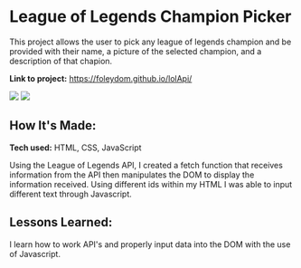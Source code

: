 # League of Legends Champion Picker
This project allows the user to pick any league of legends champion and be provided with their name, a picture of the selected champion, and a description of that chapion.

**Link to project:** https://foleydom.github.io/lolApi/

<img src= "https://i.imgur.com/yKNV3GH.png" />
<img src = "https://i.imgur.com/qywCfWO.png" />

## How It's Made:

**Tech used:** HTML, CSS, JavaScript

Using the League of Legends API, I created a fetch function that receives information from the API then manipulates the DOM to display the information received. Using different ids within my HTML I was able to input different text through Javascript.

<!-- 
## Optimizations
*(optional)*

You don't have to include this section but interviewers *love* that you can not only deliver a final product that looks great but also functions efficiently. Did you write something then refactor it later and the result was 5x faster than the original implementation? Did you cache your assets? Things that you write in this section are **GREAT** to bring up in interviews and you can use this section as reference when studying for technical interviews! -->

## Lessons Learned:

I learn how to work API's and properly input data into the DOM with the use of Javascript.

